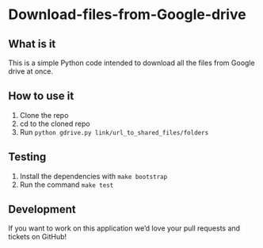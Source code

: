 # Download-files-from-Google-drive
## What is it
  This is a simple Python code intended to download all the files from Google drive at once.
## How to use it
  1. Clone the repo
  2. cd to the cloned repo
  3. Run ` python gdrive.py link/url_to_shared_files/folders `
     
## Testing
  1. Install the dependencies with `make bootstrap`
  2. Run the command `make test`
     
## Development 
If you want to work on this application we’d love your pull requests and tickets on GitHub!
